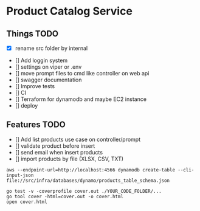 # Product Catalog Service

## Things TODO
- [X] rename src folder by internal
- [] Add loggin system
- [] settings on viper or .env
- [] move prompt files to cmd like controller on web api
- [] swagger documentation
- [] Improve tests
- [] CI
- [] Terraform for dynamodb and maybe EC2 instance
- [] deploy

## Features TODO
- [] Add list products use case on controller/prompt
- [] validate product before insert
- [] send email when insert products
- [] import products by file (XLSX, CSV, TXT)

```
aws --endpoint-url=http://localhost:4566 dynamodb create-table --cli-input-json file://src/infra/databases/dynamo/products_table_schema.json
```

```
go test -v -coverprofile cover.out ./YOUR_CODE_FOLDER/...
go tool cover -html=cover.out -o cover.html
open cover.html
```